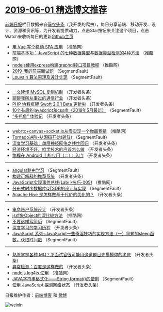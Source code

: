 # [2019-06-01 精选博文推荐](https://toutiao.qdkfweb.cn/date/2019/06/01)

[前端日报](https://qdkfweb.cn/c/news)栏目数据来自[码农头条](https://toutiao.qdkfweb.cn/)（我开发的爬虫），每日分享前端、移动开发、设计、资源和资讯等，为开发者提供动力，点击Star按钮来关注这个项目，点击Watch来收听每日的更新[Github主页](https://github.com/kujian/frontendDaily)
* [用 Vue 写个移动 SPA 应用](https://toutiao.qdkfweb.cn/113363.html) （推酷网）
* [前端基本功：JavaScript 的七种数据类型与数据类型检测的4种方法](https://toutiao.qdkfweb.cn/113354.html) （推酷网）
* [nodejs使用express构建graphql接口项目教程](https://toutiao.qdkfweb.cn/113367.html) （推酷网）
* [2019-我的前端面试题](https://toutiao.qdkfweb.cn/113295.html) （SegmentFault）
* [Louvain 算法原理及设计实现](https://toutiao.qdkfweb.cn/113306.html) （SegmentFault）

***
* [一文读懂 MySQL 复制机制](https://toutiao.qdkfweb.cn/113339.html) （开发者头条）
* [聊聊我所从事过的通信行业](https://toutiao.qdkfweb.cn/113317.html) （开发者头条）
* [PHP 协程框架 Swoft 2.0.1 Beta 更新啦](https://toutiao.qdkfweb.cn/113350.html) （开发者头条）
* [10个有趣的javascript和css库（2019年5月最新）](https://toutiao.qdkfweb.cn/113296.html) （SegmentFault）
* [“多抓鱼” 体验记](https://toutiao.qdkfweb.cn/113328.html) （开发者头条）

***
* [webrtc+canvas+socket.io从零实现一个你画我猜](https://toutiao.qdkfweb.cn/113361.html) （推酷网）
* [Tornado进阶-从源码开始(转载)](https://toutiao.qdkfweb.cn/113307.html) （SegmentFault）
* [深度学习基础：单层神经网络之线性回归](https://toutiao.qdkfweb.cn/113340.html) （开发者头条）
* [经济环境不好，咱学技术的应该怎么做](https://toutiao.qdkfweb.cn/113318.html) （开发者头条）
* [协程在 Android 上的应用（二）：入门](https://toutiao.qdkfweb.cn/113351.html) （开发者头条）

***
* [angular路由学习](https://toutiao.qdkfweb.cn/113297.html) （SegmentFault）
* [构建可解释的推荐系统](https://toutiao.qdkfweb.cn/113329.html) （开发者头条）
* [JavaScript实现事件总线(Lab小技巧-005)](https://toutiao.qdkfweb.cn/113362.html) （推酷网）
* [分布式时序数据库QTSDB的设计与实现](https://toutiao.qdkfweb.cn/113308.html) （SegmentFault）
* [Apache Hive 是怎样做基于代价的优化的？](https://toutiao.qdkfweb.cn/113341.html) （开发者头条）

***
* [电商账户系统设计](https://toutiao.qdkfweb.cn/113319.html) （开发者头条）
* [js对象Object的深比较方法](https://toutiao.qdkfweb.cn/113352.html) （推酷网）
* [不要这样写简历](https://toutiao.qdkfweb.cn/113298.html) （SegmentFault）
* [深度学习的学习历程](https://toutiao.qdkfweb.cn/113330.html) （开发者头条）
* [JavaScript 系列&#8211;JavaScript一些奇淫技巧的实现方法（一）简短的sleep函数，获取时间戳](https://toutiao.qdkfweb.cn/113309.html) （SegmentFault）

***
* [熟练掌握各种 MQ？那面试官很可能用这道题目先摸摸你的老底](https://toutiao.qdkfweb.cn/113342.html) （开发者头条）
* [异常检测：百度是这样做的](https://toutiao.qdkfweb.cn/113320.html) （开发者头条）
* [nodejs log4js 使用](https://toutiao.qdkfweb.cn/113353.html) （推酷网）
* [JAVA字符串格式化——String.format()的使用](https://toutiao.qdkfweb.cn/113299.html) （SegmentFault）
* [使用 JavaScript 探测网络状态](https://toutiao.qdkfweb.cn/113331.html) （开发者头条）

日报维护作者：[前端博客](https://qdkfweb.cn/) 和 [微博](https://qdkfweb.cn/go/weibo)

![weixin](https://user-images.githubusercontent.com/3055447/38468989-651132ac-3b80-11e8-8e6b-15122322a9d7.png)